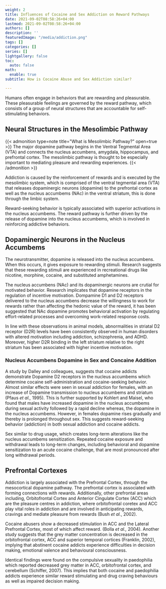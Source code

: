 ```yaml
---
weight: 2
title: Influences of Cocaine and Sex Addiction on Reward Pathways
date: 2021-09-02T08:58:26+04:00
lastmod: 2021-09-02T08:58:26+04:00
authors: []
description: ''
featuredImage: "/media/addiction.png"
tags: []
categories: []
series: []
lightgallery: false
toc:
  auto: false
math:
  enable: true
subtitle: How is Cocaine Abuse and Sex Addiction similar?

---
```

Humans often engage in behaviors that are rewarding and pleasurable. These pleasurable feelings are governed by the reward pathway, which consists of a group of neural structures that are accountable for self-stimulating behaviors. 

## Neural Structures in the Mesolimbic Pathway

{{< admonition type=note title="What is Mesolimbic Pathway?" open=true >}} The major dopamine pathway begins in the Ventral Tegmental Area (VTA) and connects the nucleus accumbens, amygdala, hippocampus, and prefrontal cortex. The mesolimbic pathway is thought to be especially important to mediating pleasure and rewarding experiences. {{< /admonition >}}

Addiction is caused by the reinforcement of rewards and is executed by the mesolimbic system, which is comprised of the ventral tegmental area (VTA) that releases dopaminergic neurons (dopamine) to the prefrontal cortex as well as the nucleus accumbems (NAc) in the ventral striatum, this is done through the limbic system. 

Reward-seeking behavior is typically associated with superior activations in the nucleus accumbems. The reward pathway is further driven by the release of dopamine into the nucleus accumbems, which is involved in reinforcing addictive behaviors. 

## Dopaminergic Neurons in the Nucleus Accumbems

The neurotransmitter, dopamine is released into the nucleus accumbens. When this occurs, it gives exposure to rewarding stimuli. Research suggests that these rewarding stimuli are experienced in recreational drugs like nicotine, morphine, cocaine, and substituted amphetamines.

The nucleus accumbens (NAc) and its dopaminergic neurons are crutial for motivated behavior. Research implicates that dopamine receptors in the regulation of incentive motivation. Dompamine D1 and D2 receptors delivered to the nucleus accumbens decrease the willingness to work for rewards rather than affecting the hedonic value of the reward, it has been suggested that NAc dopamine promotes behavioral activation by regulating effort-related processes and overcoming work-related response costs. 

In line with these observations in animal models, abnormalities in striatal D2 receptor (D2R) levels have been consistently observed in human disorders with altered motivation including addiction, schizophrenia, and ADHD. Moreover, higher D2R binding in the left striatum relative to the right striatum has been associated with higher incentive motivation. 

### Nucleus Accumbens Dopamine in Sex and Concaine Addition

A study by Dalley and colleagues, suggests that cocaine addicts demonstrate Dopamine D2 receptors in the nucleus accumbems which determine cocaine self-administration and cocaine-seeking behavior. Almost similar effects were seen in sexual addiction for females, with an increase of Dopamine transmission to nucleus accumbems and striatum (Pfaus _et al.,_ 1995). This is further supported by Kohlert and Maisel, who found that males have increased dopamine in the nucleus accumbems during sexual activity followed by a rapid decline whereas, the dopamine in the nucleus accumbems. However, in females dopamine rises gradually and thereby is prolonged throughout sex. This suggests reward-seeking behavior (addiction) in both sexual addiction and cocaine addicts. 

Sex similar to drug usage, which creates long-term alterations like the nucleus accumbems sensitization. Repeated cocaine exposure and withdrawal leads to long-term changes, including behavioral and dopamine sensitization to an acute cocaine challenge, that are most pronounced after long withdrawal periods.

## Prefrontal Cortexes

Addiction is largely associated with the Prefrontal Cortex, through the mesocortical dopamine pathway. The prefrontal cortex is associated with forming connections with rewards. Additionally, other prefrontal areas including, Orbitofrontal Cortex and Anterior Cingulate Cortex (ACC) which are the pleasure centres in addiction, where orbitofrontal coretex and ACC play vital roles in addiction and are involved in anticipating rewards, cravings and mediate pleasure from rewards (Bush _et al._, 2002). 

Cocaine abusers show a decreased stimulation in ACC and the Lateral Prefrontal Cortex, most of which affect reward. (Bolla _et al.,_ 2004). Another study suggests that the grey matter concentration is decreased in the orbitofrontal cortex, ACC and superior temporal cortices (Franklin, 2002), implying that abstinent cocaine addicts experience difficulties in decision making, emotional valence and behavioural consciousness. 

Identical findings were found on the compulsive sexuality in paedophilia which reported decreased grey matter in ACC, orbitofrontal cortex, and cerebellum (Schiffer, 2007). This implies that both cocaine and paedophilia addicts experience similar reward stimulating and drug craving behaviours as well as impaired decision making.